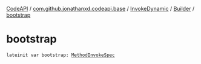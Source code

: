 [CodeAPI](../../../index.md) / [com.github.jonathanxd.codeapi.base](../../index.md) / [InvokeDynamic](../index.md) / [Builder](index.md) / [bootstrap](.)

# bootstrap

`lateinit var bootstrap: `[`MethodInvokeSpec`](../../../com.github.jonathanxd.codeapi.common/-method-invoke-spec/index.md)